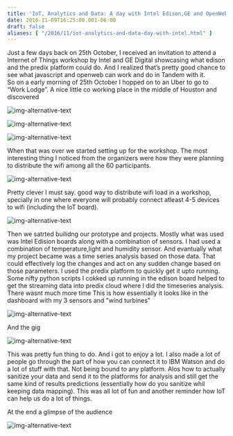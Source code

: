 ```yaml
---
title: 'IoT, Analytics and Data: A day with Intel Edison,GE and OpenWeb'
date: 2016-11-09T16:25:00.001-06:00
draft: false
aliases: [ "/2016/11/iot-analytics-and-data-day-with-intel.html" ]
---
```


Just a few days back on 25th October, I received an invitation to attend a Internet of Things workshop by Intel and GE Digital showcasing what edison and the predix platform could do. And I realized that’s pretty good chance to see what javascript and openweb can work and do in Tandem with it.  
So on a early morning of 25th October I hopped on to an Uber to go to “Work Lodge”. A nice little co working place in the middle of Houston and discovered

![img-alternative-text](https://lh3.googleusercontent.com/-FDj38LpQNfE/WCOiX61i6XI/AAAAAAABNfs/DFgeOE3Z42U/1478728113.jpeg?imgmax=9999)

![img-alternative-text](https://lh3.googleusercontent.com/-_n1F_kb7iUI/WCOiXtRHHZI/AAAAAAABNfo/dnZ8BS-4WtU/1478728137.jpeg?imgmax=9999)

![img-alternative-text](https://lh3.googleusercontent.com/-GJZxxilGn84/WCOiXu7ug2I/AAAAAAABNfk/197J5xy4oe8/1478728151.jpeg?imgmax=9999)

When that was over we started setting up for the workshop. The most interesting thing I noticed from the organizers were how they were planning to distribute the wifi among all the 60 participants.

![img-alternative-text](https://lh3.googleusercontent.com/-cozlzNYY0j8/WCOiXq5oRmI/AAAAAAABNfg/LkZMwPw95b4/1478729251.jpeg?imgmax=9999)

Pretty clever I must say. good way to distribute wifi load in a workshop, specially in one where everyone will probably connect atleast 4-5 devices to wifi (including the IoT board).

![img-alternative-text](https://lh3.googleusercontent.com/-kAFQ-wTsVp4/WCOiXQkY5iI/AAAAAAABNfY/kk0nFz1w24Q/1478729622.jpeg?imgmax=9999)

Then we satrted builidng our prototype and projects. Mostly what was used was Intel Edision boards along with a combination of sensors. I had used a combination of temperature,light and humidity sensor. And evantually what my project became was a time series analysis based on those data. That could effectively log the changes and act on any sudden change based on those parameters. I used the predix platform to quickly get it upto running. Some nifty python scripts I cokked up running in the edison board helped to get the streaming data into predix cloud where I did the timeseries analysis. There wasnt much more time This is how essentially it looks like in the dashboard with my 3 sensors and "wind turbines"  

![img-alternative-text](https://lh3.googleusercontent.com/-Obt3Y0_wGyY/WCOiXakC_zI/AAAAAAABNfQ/pOTXuuOA6eg/1478730091.png?imgmax=9999)

And the gig  

![img-alternative-text](https://lh3.googleusercontent.com/-atbR7T8cYY0/WCOiXd_qF4I/AAAAAAABNfc/SydWnYJVt1E/1478730123.jpeg?imgmax=9999)

This was pretty fun thing to do. And i got to enjoy a lot. I also made a lot of people go through the part of how you can connect it to IBM Watson and do a lot of stuff with that. Not being bound to any platform. Alos how to actually sanitize your data and send it to the platforms for analysis and still get the same kind of results predictions (essentially how do you sanitize whil keeping data mapping). This was all lot of fun and another reminder how IoT can help us do a lot of things.

At the end a glimpse of the audience

![img-alternative-text](https://lh3.googleusercontent.com/-F14yMLidiiQ/WCOiXfgu09I/AAAAAAABNfU/3xXLnl7y-tI/1478730325.jpeg?imgmax=9999)